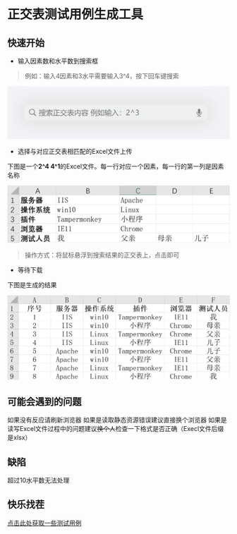# 正交表测试用例生成工具

## 快速开始

* 输入因素数和水平数到搜索框

> 例如：输入4因素和3水平需要输入3^4，按下回车键搜索

![](../img/readme_search.jpg)

* 选择与对应正交表相匹配的Excel文件上传

下图是一个**2^4 4^1**的Excel文件。每一行对应一个因素，每一行的第一列是因素名称

![](../img/execl_tamplate.jpg)

> 操作方式：将鼠标悬浮到搜索结果的正交表上，点击即可

* 等待下载

下图是生成的结果

![](../img/res.jpg)

## 可能会遇到的问题

如果没有反应请刷新浏览器
如果是读取静态资源错误建议直接换个浏览器
如果是读写Excel文件过程中的问题建议~~换个人~~检查一下格式是否正确（Execl文件后缀是xlsx）

## 缺陷

超过10水平数无法处理

## 快乐找茬

[点击此处获取一些测试用例](../input/TestCases.zip)